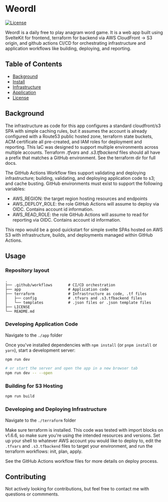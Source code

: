 # Weordl

[![License](https://img.shields.io/badge/license-MIT-blue.svg)](https://opensource.org/licenses/MIT)

Weordl is a daily free to play anagram word game. It is a web app built using SvelteKit for frontend, terraform for backend via AWS CloudFront -> S3 origin, and github actions CI/CD for orchestrating infrastructure and application workflows like building, deploying, and reporting.

## Table of Contents

- [Background](#background)
- [Install](#install)
- [Infrastructure](#infrastructure)
- [Application](#application)
- [License](#license)

## Background

The infrastructure as code for this app configures a standard cloudfront/s3 SPA with simple caching rules, but it assumes the account is already configured with a Route53 public hosted zone, terraform state buckets, ACM certificate all pre-created, and IAM roles for deployment and reporting.  This IaC was designed to support multiple environments across  multiple accounts. Terraform *.tfvars*  and *.s3.tfbackend* files should all have a prefix that matches a GitHub environment. See the terraform dir for full docs.

The GitHub Actions Workflow files support validating and deploying infrastructure; building, validating, and deploying application code to s3; and cache busting. GitHub environments must exist to support  the following variables:
- AWS_REGION: the target region hosting resources and endpoints
- AWS_DEPLOY_ROLE: the role GitHub Actions will assume to deploy via OIDC. Contains account id information.
- AWS_READ_ROLE: the role GitHub Actions will assume to read for reporting via OIDC. Contains account id information. 

This  repo would be a good quickstart for simple svelte SPAs hosted on AWS S3 with infrastructure, builds, and deployments managed within GitHub Actions.

## Usage

### Repository layout

    .
    ├── .github/workflows       # CI/CD orchestration
    ├── app                     # Application code
    ├── terraform               # Infrastructure as code, .tf files
    │   ├── config              # .tfvars and .s3.tfbackend files
    │   └── templates           # .json files or .json template files
    ├── LICENSE
    └── README.md

### Developing Application Code

Navigate to the `./app` folder

Once you've installed dependencies with `npm install` (or `pnpm install` or `yarn`), start a development server:

```bash
npm run dev

# or start the server and open the app in a new browser tab
npm run dev -- --open
```

### Building for S3 Hosting

```bash
npm run build
```

### Developing and Deploying Infrastructure

Navigate to the `./terraform` folder

Make sure  terraform is installed. This code was tested with import blocks on v1.6.6, so make sure you're using the intended resources and versions. Set up your shell to whatever AWS account you would like to deploy to, edit the `.tfvars` and `.s3.tfbackend` files to target your environment, and run the terraform workflows: init, plan, apply.

See the GitHub Actions workflow files for more details on deploy process.

## Contributing

Not actively looking for contributions, but feel free to contact me with questions or commments.